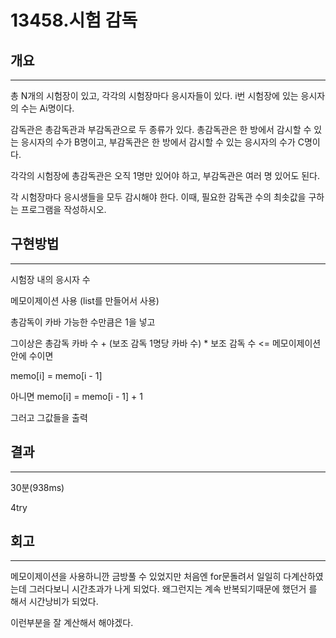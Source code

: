# 13458.시험 감독


## 개요

---

 



총 N개의 시험장이 있고, 각각의 시험장마다 응시자들이 있다. i번 시험장에 있는 응시자의 수는 Ai명이다.

감독관은 총감독관과 부감독관으로 두 종류가 있다. 총감독관은 한 방에서 감시할 수 있는 응시자의 수가 B명이고, 부감독관은 한 방에서 감시할 수 있는 응시자의 수가 C명이다.

각각의 시험장에 총감독관은 오직 1명만 있어야 하고, 부감독관은 여러 명 있어도 된다.

각 시험장마다 응시생들을 모두 감시해야 한다. 이때, 필요한 감독관 수의 최솟값을 구하는 프로그램을 작성하시오.

## 구현방법

---

시험장 내의 응시자 수

메모이제이션 사용 (list를 만들어서 사용)

총감독이 카바 가능한 수만큼은 1을 넣고

그이상은 총감독 카바 수 + (보조 감독 1명당 카바 수)  * 보조 감독 수  <= 메모이제이션 안에 수이면

memo[i] = memo[i - 1]

아니면 memo[i] = memo[i - 1] + 1

그러고 그값들을 출력



 

## 결과

---

30분(938ms)

4try

## 회고

---

메모이제이션을 사용하니깐 금방풀 수 있었지만 처음엔 for문돌려서 일일히 다계산하였는데 그러다보니 시간초과가 나게 되었다. 왜그런지는 계속 반복되기때문에 했던거 를 해서 시간낭비가 되었다. 

이런부분을 잘 계산해서 해야겠다.